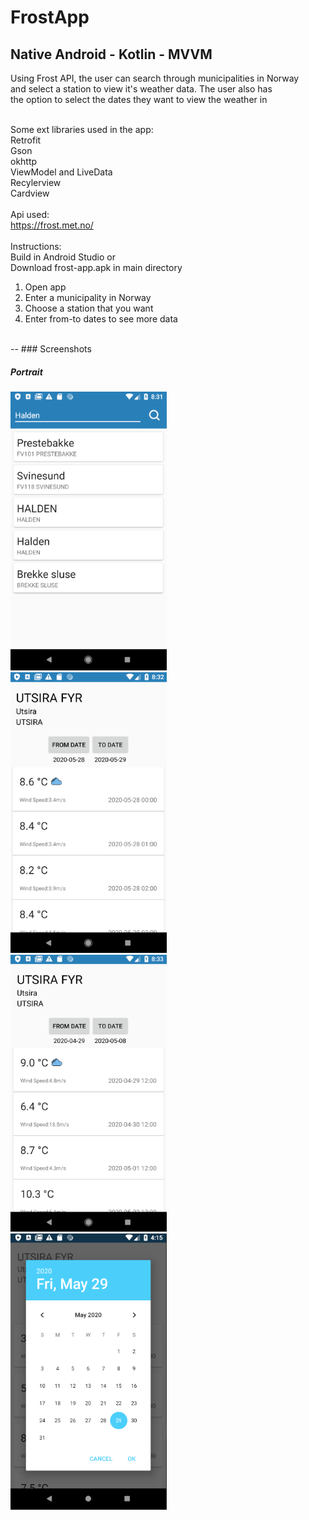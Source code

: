 # FrostApp
Native Android - Kotlin - MVVM
-----

Using Frost API, the user can search through municipalities in Norway 
<br>
and select a station to view it's weather data. The user also has
<br>
the option to select the dates they want to view the weather in
<br>
<br>

Some ext libraries used in the app:
<br>
Retrofit
<br>
Gson
<br>
okhttp
<br>
ViewModel and LiveData
<br>
Recylerview
<br>
Cardview
<br>
<br>
Api used:
<br>
https://frost.met.no/
<br>
<br>
Instructions:
<br>
Build in Android Studio or
<br>
Download frost-app.apk in main directory

1. Open app
2. Enter a municipality in Norway
3. Choose a station that you want
4. Enter from-to dates to see more data

<br>
--
### Screenshots
<h5> Portrait</h5>
<img src="images/search.png" width=250>
<br>
<img src="images/weather.png" width=250>
<br>
<img src="images/weather1.png" width=250>
<br>
<img src="images/datepicker.png" width=250>
<br>
